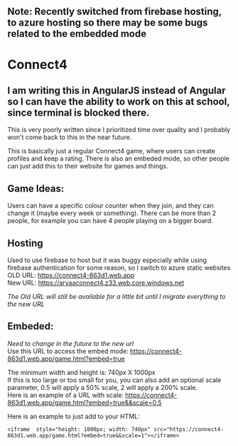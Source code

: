 ## Note: Recently switched from firebase hosting, to azure hosting so there may be some bugs related to the embedded mode

# Connect4

## I am writing this in AngularJS instead of Angular so I can have the ability to work on this at school, since terminal is blocked there.
This is very poorly written since I prioritized time over quality and I probably won't come back to this in the near future.

This is basically just a regular Connect4 game, where users can create profiles and keep a rating. There is also an embeded mode, so other people can just add this to their website for games and things.

## Game Ideas:
Users can have a specific colour counter when they join, and they can change it (maybe every week or something).
There can be more than 2 people, for example you can have 4 people playing on a bigger board.

## Hosting
Used to use firebase to host but it was buggy especially while using firebase authentication for some reason, so I switch to azure static websites\
OLD URL: https://connect4-863d1.web.app \
New URL: https://aryaaconnect4.z33.web.core.windows.net

*The Old URL will still be available for a little bit until I migrate everything to the new URL*

## Embeded:
*Need to change in the future to the new url*\
Use this URL to access the embed mode: https://connect4-863d1.web.app/game.html?embed=true

The minimum width and height is: 740px X 1000px\
If this is too large or too small for you, you can also add an optional scale parameter, 0.5 will apply a 50% scale, 2 will apply a 200% scale.\
Here is an example of a URL with scale: https://connect4-863d1.web.app/game.html?embed=true&&scale=0.5

Here is an example to just add to your HTML:
```
<iframe  style="height: 1000px; width: 740px" src="https://connect4-863d1.web.app/game.html?embed=true&&scale=1"></iframe>
```